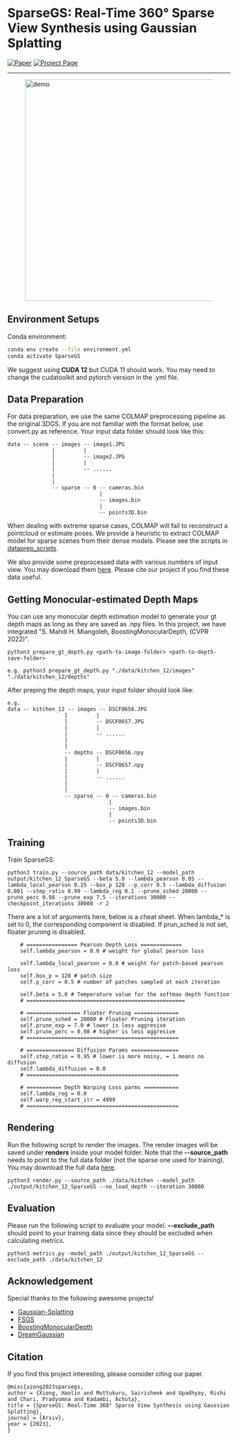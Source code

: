 # SparseGS: Real-Time 360° Sparse View Synthesis using Gaussian Splatting



[![Paper](https://img.shields.io/badge/cs.CV-Paper-b31b1b?logo=arxiv&logoColor=red)](https://arxiv.org/abs/2312.00206)
[![Project Page](https://img.shields.io/badge/SparseGS-Website-blue?logo=googlechrome&logoColor=blue)](https://formycat.github.io/SparseGS-Real-Time-360-Sparse-View-Synthesis-using-Gaussian-Splatting/)
<!-- [![Hits](https://hits.seeyoufarm.com/api/count/incr/badge.svg?url=https%3A%2F%2Fgithub.com%2FVITA-Group%2FFSGS&count_bg=%2379C83D&title_bg=%23555555&icon=&icon_color=%23E7E7E7&title=hits&edge_flat=false)](https://hits.seeyoufarm.com) -->



---------------------------------------------------
<p align="center" >
  <figure>
        <img src="https://github.com/ForMyCat/SparseGS-Real-Time-360-Sparse-View-Synthesis-using-Gaussian-Splatting/blob/main/static/image/vid_garden.mp4" alt="demo" width="500" />
  </figure>
</p>


## Environment Setups
Conda environment:
```bash
conda env create --file environment.yml
conda activate SparseGS
```
We suggest using **CUDA 12** but CUDA 11 should work. You may need to change the cudatoolkit and pytorch version in the .yml file. 

## Data Preparation
For data preparation, we use the same COLMAP preprocessing pipeline as the original 3DGS. If you are not familiar with the format below, use convert.py as reference. Your input data folder should look like this:
``` 
data -- scene -- images -- image1.JPG
              |         |
              |         -- image2.JPG
              |         |
              |         -- ......
              |
              |
              -- sparse -- 0 -- cameras.bin
                             |
                             -- images.bin
                             |
                             -- points3D.bin
``` 
When dealing with extreme sparse cases, COLMAP will fail to reconstruct a pointcloud or estimate poses. We provide a heuristic to extract COLMAP model for sparse scenes from their dense models. Please see the scripts in [dataprep_scripts](dataprep_scripts).

We also provide some preprocessed data with various numbers of input view. You may download them [here](https://drive.google.com/drive/folders/1VVkkPw_ubQ0A3052ErDK4PyDgT9hqfKJ?usp=sharing). Please cite our project if you find these data useful.

## Getting Monocular-estimated Depth Maps
You can use any monocular depth estimation model to generate your gt depth maps as long as they are saved as .npy files. In this project, we have integrated "S. Mahdi H. Miangoleh, BoostingMonocularDepth, (CVPR 2022)". 

```
python3 prepare_gt_depth.py <path-to-image-folder> <path-to-depth-save-folder>

e.g. python3 prepare_gt_depth.py "./data/kitchen_12/images" "./data/kitchen_12/depths"
```
After preping the depth maps, your input folder should look like:
```
e.g.
data -- kitchen_12 -- images -- DSCF0656.JPG
                  |         |
                  |         -- DSCF0657.JPG
                  |         |
                  |         -- ......
                  |
                  |
                  -- depths -- DSCF0656.npy
                  |         |
                  |         -- DSCF0657.npy
                  |         |
                  |         -- ......
                  |
                  |
                  -- sparse -- 0 -- cameras.bin
                                |
                                -- images.bin
                                |
                                -- points3D.bin
```



## Training
Train SparseGS:
``` 
python3 train.py --source_path data/kitchen_12 --model_path output/kitchen_12_SparseGS --beta 5.0 --lambda_pearson 0.05 --lambda_local_pearson 0.15 --box_p 128 --p_corr 0.5 --lambda_diffusion 0.001 --step_ratio 0.99 --lambda_reg 0.1 --prune_sched 20000 --prune_perc 0.98 --prune_exp 7.5 --iterations 30000 --checkpoint_iterations 30000 -r 2
``` 
There are a lot of arguments here, below is a cheat sheet. When lambda_* is set to 0, the corresponding component is disabled. If prun_sched is not set, floater pruning is disabled.
```
    # ================ Pearson Depth Loss =============
    self.lambda_pearson = 0.0 # weight for global pearson loss

    self.lambda_local_pearson = 0.0 # weight for patch-based pearson loss
    self.box_p = 128 # patch size
    self.p_corr = 0.5 # number of patches sampled at each iteration

    self.beta = 5.0 # Temperature value for the softmax depth function
    # ==================================================

    # ================= Floater Pruning ==============
    self.prune_sched = 20000 # Floater Pruning iteration 
    self.prune_exp = 7.0 # lower is less aggresive
    self.prune_perc = 0.98 # higher is less aggresive
    # ================================================

    # =============== Diffusion Params ===============
    self.step_ratio = 0.95 # lower is more noisy, = 1 means no diffusion
    self.lambda_diffusion = 0.0
    # ================================================

    # =========== Depth Warping Loss parms ===========
    self.lambda_reg = 0.0
    self.warp_reg_start_itr = 4999
    # ================================================
```


## Rendering
Run the following script to render the images. The render images will be saved under **renders** inside your model folder. Note that the **--source_path** needs to point to the full data folder (not the sparse one used for training). You may download the full data [here](https://drive.google.com/drive/folders/1VVkkPw_ubQ0A3052ErDK4PyDgT9hqfKJ?usp=sharing).

```
python3 render.py --source_path ./data/kitchen --model_path ./output/kitchen_12_SparseGS --no_load_depth --iteration 30000
```


## Evaluation
Please run the following script to evaluate your model. **--exclude_path** should point to your training data since they should be excluded when calculating metrics.

```
python3 metrics.py -model_path ./output/kitchen_12_SparseGS --exclude_path ./data/kitchen_12
```

## Acknowledgement

Special thanks to the following awesome projects!

- [Gaussian-Splatting](https://github.com/graphdeco-inria/gaussian-splatting)
- [FSGS](https://github.com/VITA-Group/FSGS)
- [BoostingMonocularDepth](https://github.com/compphoto/BoostingMonocularDepth?tab=readme-ov-file)
- [DreamGaussian](https://github.com/dreamgaussian/dreamgaussian)

## Citation
If you find this project interesting, please consider citing our paper.

```
@misc{xiong2023sparsegs,
author = {Xiong, Haolin and Muttukuru, Sairisheek and Upadhyay, Rishi and Chari, Pradyumna and Kadambi, Achuta},
title = {SparseGS: Real-Time 360° Sparse View Synthesis using Gaussian Splatting},
journal = {Arxiv},
year = {2023},
}
```
